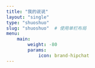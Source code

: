 ```yaml
---
title: "我的说说"
layout: "single"
type: "shuoshuo"
slug: "shuoshuo"  # 使用单栏布局
menu:
    main:
        weight: -80
        params: 
            icon: brand-hipchat
---
```


<div id="artitalk_main"></div>

<script src="https://unpkg.com/artitalk"></script>
<script>
  new Artitalk({
    appId: "20In9roWavNrTMj76UmVEALE-MdYXbMMI",
    appKey: "Y8DPaodZp5fsFEFLMTwj2QEk",
    customClass: "my-artitalk",
    color1: "linear-gradient(45deg,rgba(109,208,242,0.75) 15%,rgba(245,154,190,0.75) 85%)",
    color2: "linear-gradient(45deg,rgba(109,208,242,0.75) 15%,rgba(245,154,190,0.75) 85%)",
    color3: "linear-gradient(45deg,rgba(109,208,242,0.75) 15%,rgba(245,154,190,0.75) 85%)",
  });
</script>
<style>
  .my-artitalk ::part(input),
  .my-artitalk ::part(text),
  .my-artitalk ::part(comment),
  .my-artitalk ::part(input-btn),
  .my-artitalk ::part(loadmore-btn) {
    color: #333 !important; /* 字体颜色设置在这里 */
    font-weight: 500;
  }

  @media (prefers-color-scheme: dark) {
    .my-artitalk ::part(input),
    .my-artitalk ::part(text),
    .my-artitalk ::part(comment),
    .my-artitalk ::part(input-btn),
    .my-artitalk ::part(loadmore-btn) {
      color: #f0f0f0 !important; /* 深色模式下字体颜色 */
    }
  }
</style>
